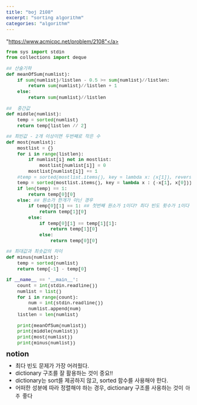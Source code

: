 ```yaml
---
title: "boj 2108"
excerpt: "sorting algorithm"
categories: "algorithm"
---
```


<style>
code {
  font-family: Consolas,"courier new";
  padding: 2px;
  font-size: 90%;
}
</style>
<a herf = "https://www.acmicpc.net/problem/2108">"https://www.acmicpc.net/problem/2108"</a>

```python
from sys import stdin
from collections import deque

## 산술기하
def meanOfSum(numlist):
    if sum(numlist)/listlen - 0.5 >= sum(numlist)//listlen:
        return sum(numlist)//listlen + 1
    else:
        return sum(numlist)//listlen

##  중간값
def middle(numlist):
    temp = sorted(numlist)
    return temp[listlen // 2]

## 최빈값 - 2개 이상이면 두번째로 작은 수
def most(numlist):
    mostlist = {}
    for i in range(listlen):
        if numlist[i] not in mostlist:
            mostlist[numlist[i]] = 0
        mostlist[numlist[i]] += 1
    #temp = sorted(mostlist.items(), key = lambda x: (x[1]), reverse=True)
    temp = sorted(mostlist.items(), key = lambda x : (-x[1], x[0]))
    if len(temp) == 1:
        return temp[0][0]
    else: ## 원소가 한개가 아닌 경우
        if temp[0][1] == 1: ## 첫번째 원소가 1이다? 최다 빈도 횟수가 1이다 --> 모든 빈도수가 1이다.
            return temp[1][0]
        else: 
            if temp[0][1] == temp[1][1]:
                return temp[1][0]
            else:
                return temp[0][0]

## 최대값과 최솟값의 차이
def minus(numlist):
    temp = sorted(numlist)
    return temp[-1] - temp[0]

if __name__ == '__main__':
    count = int(stdin.readline())
    numlist = list()
    for i in range(count):
        num = int(stdin.readline())
        numlist.append(num)
    listlen = len(numlist)

    print(meanOfSum(numlist))
    print(middle(numlist))
    print(most(numlist))
    print(minus(numlist))

```

<div style = "font-size: 20px; line-height: 15px;">
<strong>notion</strong><br>
</div>

<div style = "font-size: 15px; line-height: 20px;">
<ul>
<li>최다 빈도 문제가 가장 어려웠다.</li>
<li>dictionary 구조를 잘 활용하는 것이 중요!!</li>
<li>dictionary는 sort를 제공하지 않고, sorted 함수를 사용해야 한다. </li>
<li>어떠한 성분에 따라 정렬해야 하는 경우, dictionary 구조를 사용하는 것이 <code>아주</code> 좋다</li>
</ul>





        

